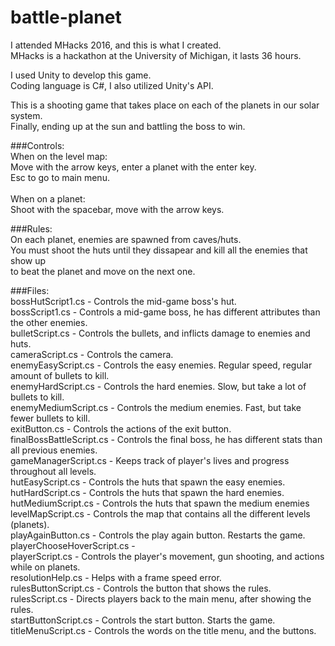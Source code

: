 # battle-planet

I attended MHacks 2016, and this is what I created. <br>
MHacks is a hackathon at the University of Michigan, it lasts 36 hours. <br>

I used Unity to develop this game. <br>
Coding language is C#, I also utilized Unity's API.

This is a shooting game that takes place on each of the planets in our solar system. <br>
Finally, ending up at the sun and battling the boss to win. 

###Controls: <br>
When on the level map: <br>
Move with the arrow keys, enter a planet with the enter key. <br>
Esc to go to main menu. <br><br>
When on a planet: <br>
Shoot with the spacebar, move with the arrow keys. 

###Rules: <br>
On each planet, enemies are spawned from caves/huts. <br>
You must shoot the huts until they dissapear and kill all the enemies that show up <br>
to beat the planet and move on the next one.

###Files: <br>
bossHutScript1.cs - Controls the mid-game boss's hut. <br>
bossScript1.cs - Controls a mid-game boss, he has different attributes than the other enemies.<br>
bulletScript.cs - Controls the bullets, and inflicts damage to enemies and huts. <br>
cameraScript.cs - Controls the camera.<br>
enemyEasyScript.cs - Controls the easy enemies. Regular speed, regular amount of bullets to kill.<br>
enemyHardScript.cs - Controls the hard enemies. Slow, but take a lot of bullets to kill. <br>
enemyMediumScript.cs - Controls the medium enemies. Fast, but take fewer bullets to kill. <br>
exitButton.cs - Controls the actions of the exit button.<br>
finalBossBattleScript.cs - Controls the final boss, he has different stats than all previous enemies.<br>
gameManagerScript.cs - Keeps track of player's lives and progress throughout all levels.<br>
hutEasyScript.cs - Controls the huts that spawn the easy enemies.<br>
hutHardScript.cs - Controls the huts that spawn the hard enemies.<br>
hutMediumScript.cs - Controls the huts that spawn the medium enemies<br>
levelMapScript.cs - Controls the map that contains all the different levels (planets).<br>
playAgainButton.cs - Controls the play again button. Restarts the game. <br>
playerChooseHoverScript.cs - <br>
playerScript.cs - Controls the player's movement, gun shooting, and actions while on planets. <br>
resolutionHelp.cs - Helps with a frame speed error.<br>
rulesButtonScript.cs - Controls the button that shows the rules.<br>
rulesScript.cs - Directs players back to the main menu, after showing the rules. <br>
startButtonScript.cs - Controls the start button. Starts the game. <br>
titleMenuScript.cs - Controls the words on the title menu, and the buttons. <br>
